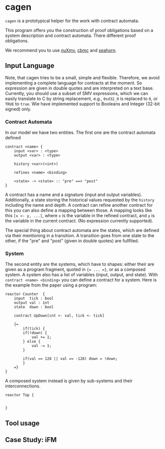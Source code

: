 # cagen

`cagen` is a prototypical helper for the work with contract automata. 

This program offers you the construction of proof obligations based on a system description and contract automata. 
There different proof obligations. 

We recommend you to use [nuXmv](https://nuxmv.fkb.eu), [cbmc](https://www.cprover.org/cbmc/) and [seahorn](https://github.com/seahorn/seahorn).

## Input Language

Note, that cagen tries to be a small, simple and flexible. Therefore, we  avoid implementing a complete language for contracts at the moment. So expression are given in double quotes and are interpreted on a text base. Currently, you should use a subset of SMV expressions, 
which we can easily translate to C by string replacement, e.g., `0sd32_0` is replaced to `0`, or `TRUE` to `true`. Wie have implemented support to Booleans and Integer (32-bit signed) only. 


### Contract Automata 

In our model we have two entities. The first one are the contract automata defined
```
contract <name> {
    input <var> : <type>
    output <var> : <type>

    history <var>(<int>)

    refines <name> <binding>    

    <state> -> <state> :: "pre" ==> "post"    
}
```

A contract has a name and a signature (input and output variables). Additionally, a state storing the historical values requested by the `history` including the name and depth. A contract can refine another contract for this you can also define a mapping between those. A mapping looks like this `[x <- y, ...]`, where `x` is the variable in the refined contract, and `y` is the variable in the current contract. (No expression currently supported).

The special thing about contract automata are the states, which are defined via their mentioning in a transition. A transition goes from one state to the other, if the "pre" and "post" (given in double quotes) are fullfiled.

### System 

The second entity are the systems, which have to shapes: either their are given as a program fragment, quoted in `{= ... =}`, or as a composed system. A system also has a list of variables (input, output, and state). With `contract <name> <binding>` you can define a contract for a system.
Here is the example from the paper using a program:

``` 
reactor Counter  {
    input  tick : bool
    output val : int
    state  down : bool

    contract UpDown[cnt <- val, tick <- tick]

    {=
        if(tick) {
        if(!down) {
            val += 1;
        } else {
            val -= 1;
        }

        if(val == 128 || val == -128) down = !down;
        }
    =}
}
```

A composed system instead is given by sub-systems and their interconnections.

```
reactor Top {


}
```


## Tool usage


## Case Study: iFM
